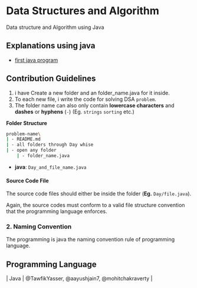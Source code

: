 # Data Structures and Algorithm

Data structure and Algorithm using Java

## Explanations using java

- [first java program](/Day%201/FirstProgram.java)

## Contribution Guidelines

1. i have Create a new folder and an folder_name.java for it inside.
2. To each new file, i write the code for solving DSA `problem`.
3. The folder name can also only contain **lowercase characters** and **dashes** or **hyphens** (`-`) (Eg. `strings` `sorting` etc.)

**Folder Structure**

```bash
problem-name\
| - README.md
| - all folders through Day whise     
| - open any folder 
    | - folder_name.java
```

- **java**: `Day_and_file_name.java`

#### Source Code File

The source code files should either be inside the folder (**Eg.** `Day/file.java`).

Again, the source codes must conform to a valid file structure convention that the programming language enforces.

### 2. Naming Convention

The programming is  java the naming convention rule of programming language.

## Programming Language 

| Java                 | @TawfikYasser, @aayushjain7, @mohitchakraverty              |